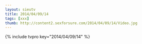 ```yaml
--- 
layout: sieutv
title: 2014/04/09/14
tags: [xxx]
thumb: http://content2.sexforsure.com/2014/04/09/14/Video.jpg
---
```

{% include tvpro key="2014/04/09/14" %} 
